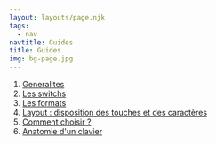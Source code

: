 ```yaml
---
layout: layouts/page.njk
tags:
  - nav
navtitle: Guides
title: Guides
img: bg-page.jpg
---
```

  <ol>
    <li>
      <a href="{{ '/guides/les-bases/1-generalites' | url }}">Generalites</a>
    </li>
    <li>
      <a href="{{ '/guides/les-bases/2-switchs' | url }}">Les switchs</a>
    </li>
    <li>
      <a href="{{ '/guides/les-bases/3-formats' | url }}">Les formats</a>
    </li>
    <li>
      <a href="{{ '/guides/les-bases/4-layouts' | url }}">Layout : disposition des touches et des caractères</a>
    </li>
    <li>
      <a href="{{ '/guides/les-bases/5-comment-choisir' | url }}">Comment choisir ?</a>
    </li>
    <li>
      <a href="{{ '/guides/les-bases/6-anatomie' | url }}">Anatomie d'un clavier</a>
    </li>
  </ol>
